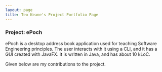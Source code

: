 ```yaml
---
layout: page
title: Teo Keane's Project Portfolio Page
---
```


### Project: ePoch

ePoch is a desktop address book application used for teaching Software Engineering principles. The user interacts with it using a CLI, and it has a GUI created with JavaFX. It is written in Java, and has about 10 kLoC.

Given below are my contributions to the project.
